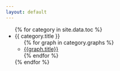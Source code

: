 ```yaml
---
layout: default
---
```


<ul>
{% for category in site.data.toc %}
<li>{{ category.title }}
	<ul>
{% for graph in category.graphs %}
<li><a href="?category={{category.folder}}&graph={{ graph.filename }}">{{graph.title}}</a></li>
{% endfor %}
	</ul>
</li>
{% endfor %}
<ul>